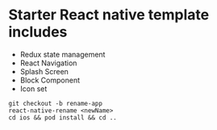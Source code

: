 # Starter React native template includes

- Redux state management
- React Navigation
- Splash Screen
- Block Component
- Icon set

```
git checkout -b rename-app
react-native-rename <newName>
cd ios && pod install && cd ..
```
